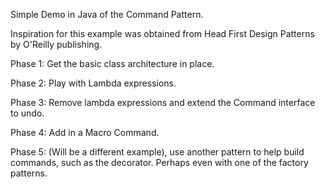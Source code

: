 Simple Demo in Java of the Command Pattern.

Inspiration for this example was obtained from Head First Design Patterns by O'Reilly publishing.

Phase 1: Get the basic class architecture in place.

Phase 2: Play with Lambda expressions.

Phase 3: Remove lambda expressions and extend the Command interface to undo.

Phase 4: Add in a Macro Command.

Phase 5: (Will be a different example), use another pattern to help build commands, such
	as the decorator. Perhaps even with one of the factory patterns.